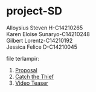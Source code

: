 # project-SD
Alloysius Steven H-C14210265 <br>
Karen Eloise Sunaryo-C14210248 <br>
Gilbert Lorentz-C14210192 <br>
Jessica Felice D-C14210045 <br>

file terlampir:
1. <a href="https://docs.google.com/document/d/1Qz9M9TmfFS84RYW8wlVW0CCGOj-725QXU3XPFsXcZNw/edit?usp=sharing">Proposal</a>
2. <a href="http://catchthethief.epizy.com/index.html">Catch the Thief</a>
3. <a href="https://youtu.be/Oiv_pPR0VtI">Video Teaser</a>